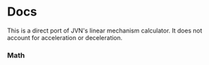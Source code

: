 # Docs

This is a direct port of JVN's linear mechanism calculator. It does not account for acceleration or deceleration.

### Math


